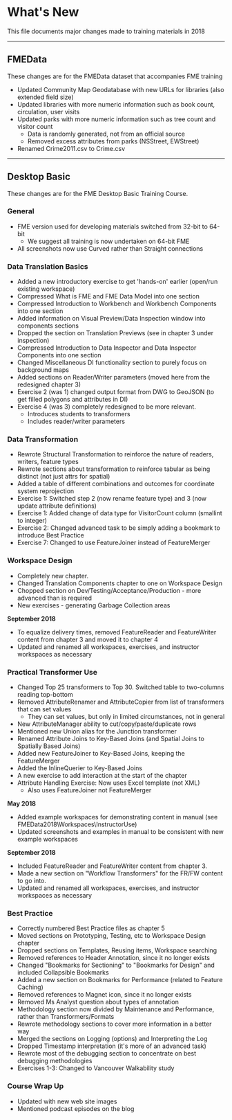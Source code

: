 # What's New #
This file documents major changes made to training materials in 2018

---

## FMEData ##
These changes are for the FMEData dataset that accompanies FME training

- Updated Community Map Geodatabase with new URLs for libraries (also extended field size)
- Updated libraries with more numeric information such as book count, circulation, user visits
- Updated parks with more numeric information such as tree count and visitor count
	- Data is randomly generated, not from an official source
	- Removed excess attributes from parks (NSStreet, EWStreet)
- Renamed Crime2011.csv to Crime.csv

---

## Desktop Basic ##
These changes are for the FME Desktop Basic Training Course.

### General ###
- FME version used for developing materials switched from 32-bit to 64-bit 
	- We suggest all training is now undertaken on 64-bit FME
- All screenshots now use Curved rather than Straight connections

 
### Data Translation Basics ###
- Added a new introductory exercise to get 'hands-on' earlier (open/run existing workspace)
- Compressed What is FME and FME Data Model into one section
- Compressed Introduction to Workbench and Workbench Components into one section
- Added information on Visual Preview/Data Inspection window into components sections
- Dropped the section on Translation Previews (see in chapter 3 under inspection)
- Compressed Introduction to Data Inspector and Data Inspector Components into one section
- Changed Miscellaneous DI functionality section to purely focus on background maps
- Added sections on Reader/Writer parameters (moved here from the redesigned chapter 3)
- Exercise 2 (was 1) changed output format from DWG to GeoJSON (to get filled polygons and attributes in DI)
- Exercise 4 (was 3) completely redesigned to be more relevant. 
	- Introduces students to transformers
	- Includes reader/writer parameters

### Data Transformation ###
- Rewrote Structural Transformation to reinforce the nature of readers, writers, feature types
- Rewrote sections about transformation to reinforce tabular as being distinct (not just attrs for spatial)
- Added a table of different combinations and outcomes for coordinate system reprojection
- Exercise 1: Switched step 2 (now rename feature type) and 3 (now update attribute definitions)
- Exercise 1: Added change of data type for VisitorCount column (smallint to integer)
- Exercise 2: Changed advanced task to be simply adding a bookmark to introduce Best Practice
- Exercise 7: Changed to use FeatureJoiner instead of FeatureMerger

### Workspace Design ###
- Completely new chapter.
- Changed Translation Components chapter to one on Workspace Design
- Chopped section on Dev/Testing/Acceptance/Production - more advanced than is required
- New exercises - generating Garbage Collection areas

**September 2018**

- To equalize delivery times, removed FeatureReader and FeatureWriter content from chapter 3 and moved it to chapter 4 
- Updated and renamed all workspaces, exercises, and instructor workspaces as necessary


### Practical Transformer Use ###
- Changed Top 25 transformers to Top 30. Switched table to two-columns reading top-bottom
- Removed AttributeRenamer and AttributeCopier from list of transformers that can set values
	- They can set values, but only in limited circumstances, not in general
- New AttributeManager ability to cut/copy/paste/duplicate rows 
- Mentioned new Union alias for the Junction transformer
- Renamed Attribute Joins to Key-Based Joins (and Spatial Joins to Spatially Based Joins)
- Added new FeatureJoiner to Key-Based Joins, keeping the FeatureMerger
- Added the InlineQuerier to Key-Based Joins
- A new exercise to add interaction at the start of the chapter
- Attribute Handling Exercise: Now uses Excel template (not XML)
	- Also uses FeatureJoiner not FeatureMerger

**May 2018**

- Added example workspaces for demonstrating content in manual (see FMEData2018\Workspaces\InstructorUse)
- Updated screenshots and examples in manual to be consistent with new example workspaces 

**September 2018**

- Included FeatureReader and FeatureWriter content from chapter 3. 
- Made a new section on "Workflow Transformers" for the FR/FW content to go into.
- Updated and renamed all workspaces, exercises, and instructor workspaces as necessary


### Best Practice ###
- Correctly numbered Best Practice files as chapter 5
- Moved sections on Prototyping, Testing, etc to Workspace Design chapter
- Dropped sections on Templates, Reusing items, Workspace searching
- Removed references to Header Annotation, since it no longer exists
- Changed "Bookmarks for Sectioning" to "Bookmarks for Design" and included Collapsible Bookmarks
- Added a new section on Bookmarks for Performance (related to Feature Caching)
- Removed references to Magnet icon, since it no longer exists
- Removed Ms Analyst question about types of annotation
- Methodology section now divided by Maintenance and Performance, rather than Transformers/Formats
- Rewrote methodology sections to cover more information in a better way
- Merged the sections on Logging (options) and Interpreting the Log
- Dropped Timestamp interpretation (it's more of an advanced task)
- Rewrote most of the debugging section to concentrate on best debugging methodologies
- Exercises 1-3: Changed to Vancouver Walkability study


### Course Wrap Up ###
- Updated with new web site images
- Mentioned podcast episodes on the blog

